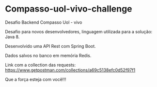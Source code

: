 # Compasso-uol-vivo-challenge

Desafio Backend Compasso Uol - vivo

Desafio para novos desenvolvedores, linguagem utilizada para a solução: Java 8.

Desenvolvido uma API Rest com Spring Boot.

Dados salvos no banco em memória Redis.

Link com a collection das requests:
https://www.getpostman.com/collections/a69c5138efc0d52f97f1

Que a força esteja com você!!!

